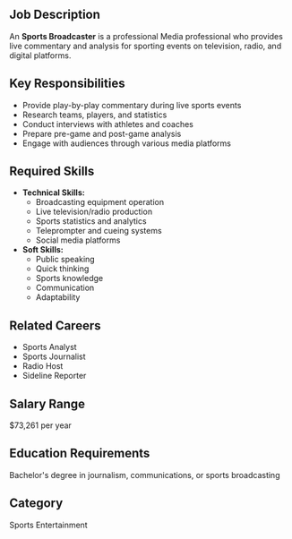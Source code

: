## Job Description
An **Sports Broadcaster** is a professional Media professional who provides live commentary and analysis for sporting events on television, radio, and digital platforms.

## Key Responsibilities
- Provide play-by-play commentary during live sports events
- Research teams, players, and statistics
- Conduct interviews with athletes and coaches
- Prepare pre-game and post-game analysis
- Engage with audiences through various media platforms

## Required Skills
- **Technical Skills:**
  - Broadcasting equipment operation
  - Live television/radio production
  - Sports statistics and analytics
  - Teleprompter and cueing systems
  - Social media platforms
- **Soft Skills:**
  - Public speaking
  - Quick thinking
  - Sports knowledge
  - Communication
  - Adaptability

## Related Careers
- Sports Analyst
- Sports Journalist
- Radio Host
- Sideline Reporter

## Salary Range
$73,261 per year

## Education Requirements
Bachelor's degree in journalism, communications, or sports broadcasting

## Category
Sports Entertainment
